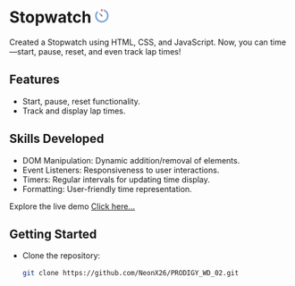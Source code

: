 # Stopwatch <img height="25px" weight="25px" src="Images/favicon.png" />

Created a Stopwatch using HTML, CSS, and JavaScript. 
 Now, you can time—start, pause, reset, and even track lap times!

## Features

- Start, pause, reset functionality.
- Track and display lap times.


## Skills Developed

- DOM Manipulation: Dynamic addition/removal of elements.
- Event Listeners: Responsiveness to user interactions.
- Timers: Regular intervals for updating time display.
- Formatting: User-friendly time representation.

Explore the live demo [Click here...](https://neonx26.github.io/PRODIGY_WD_02/)

## Getting Started

- Clone the repository:

   ```bash
   git clone https://github.com/NeonX26/PRODIGY_WD_02.git
